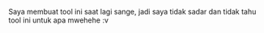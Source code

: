 Saya membuat tool ini saat lagi sange, jadi saya tidak sadar dan tidak tahu tool ini untuk apa mwehehe :v
